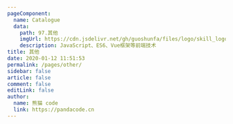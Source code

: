 ```yaml
---
pageComponent: 
  name: Catalogue
  data: 
    path: 97.其他
    imgUrl: https://cdn.jsdelivr.net/gh/guoshunfa/files/logo/skill_logo/202109101827326.png
    description: JavaScript、ES6、Vue框架等前端技术
title: 其他
date: 2020-01-12 11:51:53
permalink: /pages/other/
sidebar: false
article: false
comment: false
editLink: false
author: 
  name: 熊猫 code
  link: https://pandacode.cn
---
```


